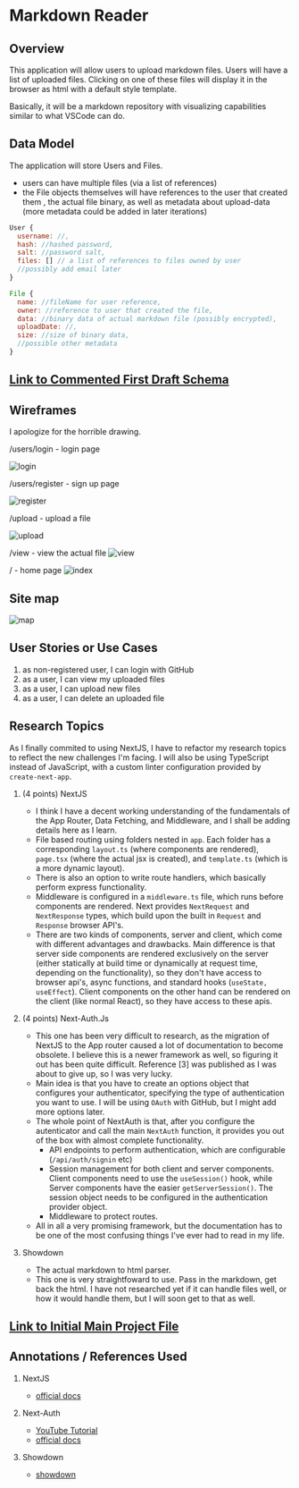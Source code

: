 # Markdown Reader

## Overview

This application will allow users to upload markdown files. Users will have 
a list of uploaded files. Clicking on one of these files will display it in the browser as html with a default style template. 

Basically, it will be a markdown repository with visualizing capabilities similar to what VSCode can do.

## Data Model
The application will store Users and Files.

* users can have multiple files (via a list of references)
* the File objects themselves will have references to the user that created them
, the actual file binary, as well as metadata about upload-data (more metadata could be added in later iterations)

```javascript
User {
  username: //,
  hash: //hashed password,
  salt: //password salt,
  files: [] // a list of references to files owned by user
  //possibly add email later
}

File {
  name: //fileName for user reference,
  owner: //reference to user that created the file,
  data: //binary data of actual markdown file (possibly encrypted),
  uploadDate: //,
  size: //size of binary data,
  //possible other metadata
}
```

## [Link to Commented First Draft Schema](db.mjs)

## Wireframes

I apologize for the horrible drawing.

/users/login - login page

![login](documentation/login.jpeg)

/users/register - sign up page

![register](documentation/register.jpeg)

/upload - upload a file

![upload](documentation/upload.jpeg)

/view - view the actual file
![view](documentation/view.jpeg)

/ - home page
![index](documentation/index.jpeg)

## Site map

![map](documentation/map.jpeg)

## User Stories or Use Cases

1. as non-registered user, I can login with GitHub
2. as a user, I can view my uploaded files
3. as a user, I can upload new files
4. as a user, I can delete an uploaded file

## Research Topics

As I finally commited to using NextJS, I have to refactor my research topics to reflect the new challenges I'm facing. I will also be using TypeScript instead of JavaScript, with a custom linter configuration provided by `create-next-app`.


1. (4 points) NextJS
    * I think I have a decent working understanding of the fundamentals of the App Router, Data Fetching, and Middleware, and I shall be adding details here as I learn.
    * File based routing using folders nested in `app`. Each folder has a corresponding `layout.ts` (where components are rendered), `page.tsx` (where the actual jsx is created), and `template.ts` (which is a more dynamic layout).
    * There is also an option to write route handlers, which basically perform express functionality.
    * Middleware is configured in a `middleware.ts` file, which runs before components are rendered. Next provides `NextRequest` and `NextResponse` types, which build upon the built in `Request` and `Response` browser API's.  
    * There are two kinds of components, server and client, which come with different advantages and drawbacks. Main difference is that server side components are rendered exclusively on the server (either statically at build time or dynamically at request time, depending on the functionality), so they don't have access to browser api's, async functions, and standard hooks (`useState, useEffect`). Client components on the other hand can be rendered on the client (like normal React), so they have access to these apis. 

2. (4 points) Next-Auth.Js
    * This one has been very difficult to research, as the migration of NextJS to the App router caused a lot of documentation to become obsolete. I believe this is a newer framework as well, so figuring it out has been quite difficult. Reference [3] was published as I was about to give up, so I was very lucky.
    * Main idea is that you have to create an options object that configures your authenticator, specifying the type of authentication you want to use. I will be using `OAuth` with GitHub, but I might add more options later. 
    * The whole point of NextAuth is that, after you configure the autenticator and call the main `NextAuth` function, it provides you out of the box with almost complete functionality. 
      * API endpoints to perform authentication, which are configurable (`/api/auth/signin` etc)
      * Session management for both client and server components. Client components need to use the `useSession()` hook, while Server components have the easier `getServerSession()`. The session object needs to be configured in the authentication provider object. 
      * Middleware to protect routes.
    * All in all a very promising framework, but the documentation has to be one of the most confusing things I've ever had to read in my life.  

3. Showdown
    * The actual markdown to html parser.
    * This one is very straightfoward to use. Pass in the markdown, get back the html. I have not researched yet if it can handle files well, or how it would handle them, but I will soon get to that as well.



## [Link to Initial Main Project File](app.mjs)

## Annotations / References Used
1. NextJS
    * [official docs](https://nextjs.org/docs) 

2. Next-Auth 
    * [YouTube Tutorial](https://www.youtube.com/watch?v=MNm1XhDjX1s)
    * [official docs](https://next-auth.js.org/)

3. Showdown
    * [showdown](https://github.com/showdownjs/showdown)
